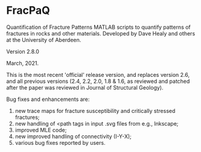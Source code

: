 # FracPaQ
Quantification of Fracture Patterns MATLAB scripts to quantify patterns of fractures in rocks and other materials. Developed by Dave Healy and others at the University of Aberdeen.

Version 2.8.0 

March, 2021. 

This is the most recent 'official' release version, and replaces version 2.6, and all previous versions (2.4, 2.2, 2.0, 1.8 & 1.6, as reviewed and patched after the paper was reviewed in Journal of Structural Geology).

Bug fixes and enhancements are:
1. new trace maps for fracture susceptibility and critically stressed fractures;
2. new handling of <path tags in input .svg files from e.g., Inkscape;
3. improved MLE code; 
4. new improved handling of connectivity (I-Y-X); 
5. various bug fixes reported by users. 
